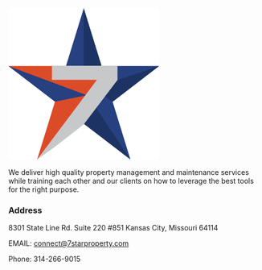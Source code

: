<img src="7StarPropertyLogo.png" height="300" width="300"/>

We deliver high quality property management and maintenance services while training each other and our clients on how to leverage the best tools for the right purpose.

### Address
8301 State Line Rd. Suite 220 #851
Kansas City, Missouri 64114

EMAIL: connect@7starproperty.com

Phone: 314-266-9015
